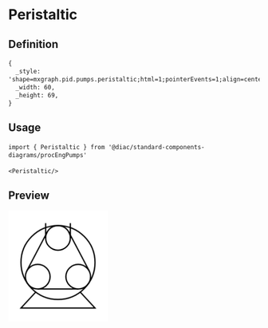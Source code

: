 # Peristaltic

## Definition

```
{
  _style: 'shape=mxgraph.pid.pumps.peristaltic;html=1;pointerEvents=1;align=center;verticalLabelPosition=bottom;verticalAlign=top;dashed=0;',
  _width: 60,
  _height: 69,
}
```

## Usage

```
import { Peristaltic } from '@diac/standard-components-diagrams/procEngPumps'

<Peristaltic/>
```

## Preview

<img src="./peristaltic.png" width="200"/>

